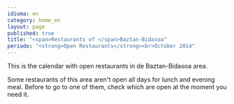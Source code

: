```yaml
---
idioma: en
category: home_en
layout: page
published: true
title: "<span>Restaurants of </span>Baztan-Bidasoa"
periodo: "<strong>Open Restaurants</strong><br>October 2014"
---
```


This is the calendar with open restaurants in de Baztan-Bidasoa area.

Some restaurants of this area aren't open all days for lunch and evening meal. Before to go to one of them, check which are open at the moment you need it.